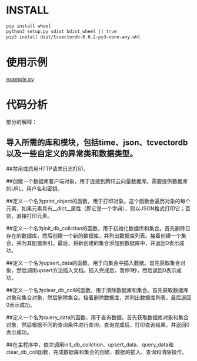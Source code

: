 # INSTALL

```sh
pip install wheel
python3 setup.py sdist bdist_wheel || true
pip3 install dist/tcvectordb-0.0.2-py3-none-any.whl
```

# 使用示例
[example.py](example.py)

# 代码分析
部分的解释：

## 导入所需的库和模块，包括time、json、tcvectordb以及一些自定义的异常类和数据类型。

##禁用或启用HTTP请求日志打印。

##创建一个数据库客户端对象，用于连接到腾讯云向量数据库。需要提供数据库的URL、用户名和密钥。

##定义一个名为print_object的函数，用于打印对象。这个函数会遍历对象的每个元素，如果元素具有__dict__属性（即它是一个字典），则以JSON格式打印它；否则，直接打印元素。

##定义一个名为init_db_collction的函数，用于初始化数据库和集合。首先删除已存在的数据库，然后创建一个新的数据库，并列出数据库列表。接着创建一个集合，并为其配置索引。最后，将新创建的集合添加到数据库中，并返回0表示成功。

##定义一个名为upsert_data的函数，用于向集合中插入数据。首先获取集合对象，然后调用upsert方法插入文档。插入完成后，暂停1秒，然后返回0表示成功。

##定义一个名为clear_db_coll的函数，用于清除数据库和集合。首先获取数据库对象和集合对象，然后删除集合。接着删除数据库，并列出数据库列表，最后返回0表示成功。

##定义一个名为query_data的函数，用于查询数据。首先获取数据库对象和集合对象，然后根据不同的查询条件进行查询。查询完成后，打印查询结果，并返回0表示成功。

##在主程序中，依次调用init_db_collction、upsert_data、query_data和clear_db_coll函数，完成数据库和集合的创建、数据的插入、查询和清除操作。
